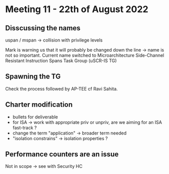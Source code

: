 # Meeting 11 - 22th of August 2022

## Disscussing the names

uspan / mspan -> collision with privilege levels

Mark is warning us that it will probably be changed down the line -> name is not so important.
Current name switched to Microarchitecture Side-Channel Resistant Instruction Spans Task Group (uSCR-IS TG)

## Spawning the TG

Check the process followed by AP-TEE cf Ravi Sahita.

## Charter modification

- bullets for deliverable
- for ISA -> work with appropriate priv or unpriv, are we aiming for an ISA fast-track ?
- change the term "application" -> broader term needed
- "isolation constrains" -> isolation properties ?

## Performance counters are an issue

Not in scope -> see with Security HC